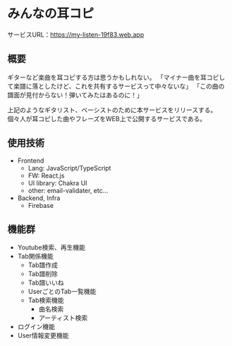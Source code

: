 # みんなの耳コピ
サービスURL：https://my-listen-19f83.web.app

## 概要
ギターなど楽曲を耳コピする方は思うかもしれない。
「マイナー曲を耳コピして楽譜に落としたけど、これを共有するサービスって中々ないな」
「この曲の譜面が見付からない！弾いてみたはあるのに！」

上記のようなギタリスト、ベーシストのために本サービスをリリースする。
個々人が耳コピした曲やフレーズをWEB上で公開するサービスである。

## 使用技術
+ Frontend
  + Lang: JavaScript/TypeScript
  + FW: React.js
  + UI library: Chakra UI
  + other: email-validater, etc...
+ Backend, Infra
  + Firebase

## 機能群
  + Youtube検索、再生機能
  + Tab関係機能
    + Tab譜作成
    + Tab譜削除
    + Tab譜いいね
    + UserごとのTab一覧機能
    + Tab検索機能
      + 曲名検索
      + アーティスト検索
  + ログイン機能
  + User情報変更機能
